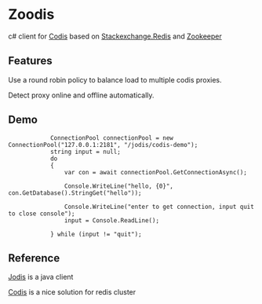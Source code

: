 # Zoodis
c# client for [Codis](https://github.com/CodisLabs/codis) based on [Stackexchange.Redis](https://github.com/StackExchange/StackExchange.Redis) and [Zookeeper](https://github.com/shayhatsor/zookeeper)
## Features
Use a round robin policy to balance load to multiple codis proxies.

Detect proxy online and offline automatically.

## Demo
```
            ConnectionPool connectionPool = new ConnectionPool("127.0.0.1:2181", "/jodis/codis-demo");
            string input = null;
            do
            {
                var con = await connectionPool.GetConnectionAsync();

                Console.WriteLine("hello, {0}", con.GetDatabase().StringGet("hello"));

                Console.WriteLine("enter to get connection, input quit to close console");
                input = Console.ReadLine();

            } while (input != "quit");
```

## Reference
[Jodis](https://github.com/CodisLabs/jodis) is a java client

[Codis](https://github.com/CodisLabs/codis) is a nice solution for redis cluster
